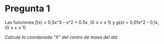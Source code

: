 # Pregunta 1

Las funciones *f*(x) = 0,5x^3 - x^2 + 0.5x, (0 ≤ x ≤ 1) 
y 
*g*(x) = 0,01x^2 - 0,1x, (0 ≤ x ≤ 1)

*Calcule la coordenada "X" del centro de masa del ala*